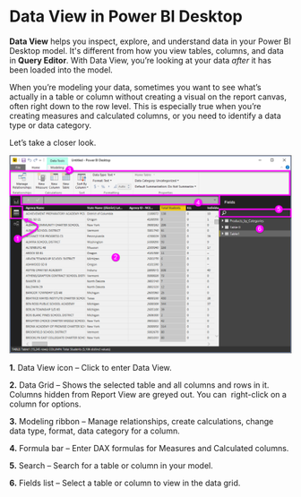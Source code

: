 ﻿<properties
   pageTitle="Data View in Power BI Desktop"
   description="Data View in Power BI Desktop"
   services="powerbi"
   documentationCenter=""
   authors="davidiseminger"
   manager="mblythe"
   backup=""
   editor=""
   tags=""
   qualityFocus="no"
   qualityDate=""/>

<tags
   ms.service="powerbi"
   ms.devlang="NA"
   ms.topic="article"
   ms.tgt_pltfrm="NA"
   ms.workload="powerbi"
   ms.date="08/03/2016"
   ms.author="davidi"/>

# Data View in Power BI Desktop  

**Data View** helps you inspect, explore, and understand data in your Power BI Desktop model. It's different from how you view tables, columns, and data in **Query Editor**. With Data View, you’re looking at your data *after* it has been loaded into the model.

When you’re modeling your data, sometimes you want to see what’s actually in a table or column without creating a visual on the report canvas, often right down to the row level. This is especially true when you’re creating measures and calculated columns, or you need to identify a data type or data category.

Let’s take a closer look.

![](media/powerbi-desktop-data-view/DataView_FullScreen.png)

**1.** Data View icon – Click to enter Data View.

**2.** Data Grid – Shows the selected table and all columns and rows in it. Columns hidden from Report View are greyed out. You can  right-click on a column for options.

**3.** Modeling ribbon – Manage relationships, create calculations, change data type, format, data category for a column.

**4.** Formula bar – Enter DAX formulas for Measures and Calculated columns.

**5.** Search – Search for a table or column in your model.

**6.** Fields list – Select a table or column to view in the data grid.
